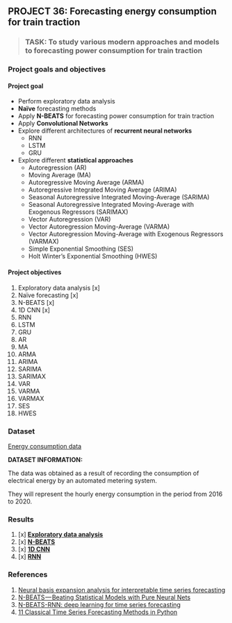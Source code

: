 ## PROJECT 36: Forecasting energy consumption for train traction

> ### TASK: To study various modern approaches and models to forecasting power consumption for train traction


### Project goals and objectives

#### Project goal

- Perform exploratory data analysis
- **Naïve** forecasting methods
- Apply **N-BEATS** for forecasting power consumption for train traction
- Apply **Convolutional Networks**
- Explore different architectures of **recurrent neural networks**
  - RNN
  - LSTM
  - GRU
- Explore different **statistical approaches**
  - Autoregression (AR)
  - Moving Average (MA)
  - Autoregressive Moving Average (ARMA)
  - Autoregressive Integrated Moving Average (ARIMA)
  - Seasonal Autoregressive Integrated Moving-Average (SARIMA)
  - Seasonal Autoregressive Integrated Moving-Average with Exogenous Regressors (SARIMAX)
  - Vector Autoregression (VAR)
  - Vector Autoregression Moving-Average (VARMA)
  - Vector Autoregression Moving-Average with Exogenous Regressors (VARMAX)
  - Simple Exponential Smoothing (SES)
  - Holt Winter’s Exponential Smoothing (HWES)

#### Project objectives

1. Exploratory data analysis [x]
2. Naïve forecasting [x]
3. N-BEATS [x]
4. 1D CNN [x]
5. RNN
6. LSTM
7. GRU
8. AR
9. MA
10. ARMA
11. ARIMA
12. SARIMA
13. SARIMAX
14. VAR
15. VARMA
16. VARMAX
17. SES
18. HWES

### Dataset

[Energy consumption data]()

**DATASET INFORMATION:**


The data was obtained as a result of recording the consumption of electrical energy by an automated metering system.

They will represent the hourly energy consumption in the period from 2016 to 2020.


### Results

1. [x] [**Exploratory data analysis**](https://github.com/rttrif/TrifonovRS.Deep_Learning_Portfolio.github.io/blob/main/Project%2036:%20Forecasting%20energy%20consumption%20for%20train%20traction/Exploratory_data_analysis.ipynb)
2. [x] [**N-BEATS**](https://github.com/rttrif/TrifonovRS.Deep_Learning_Portfolio.github.io/blob/main/Project%2036:%20Forecasting%20energy%20consumption%20for%20train%20traction/Neural%20network%20models/N_BEATS(FCN).ipynb)
3. [x] [**1D CNN**](https://github.com/rttrif/TrifonovRS.Deep_Learning_Portfolio.github.io/blob/main/Project%2036:%20Forecasting%20energy%20consumption%20for%20train%20traction/Neural%20network%20models/1D_CNN.ipynb)
4. [x] [**RNN**](https://github.com/rttrif/TrifonovRS.Deep_Learning_Portfolio.github.io/blob/main/Project%2036:%20Forecasting%20energy%20consumption%20for%20train%20traction/Neural%20network%20models/RNN.ipynb)


### References

1. [Neural basis expansion analysis for interpretable time series forecasting](https://arxiv.org/pdf/1905.10437.pdf)
2. [N-BEATS — Beating Statistical Models with Pure Neural Nets](https://towardsdatascience.com/n-beats-beating-statistical-models-with-neural-nets-28a4ba4a4de8)
3. [N-BEATS-RNN: deep learning for time series forecasting](https://repositorio.ufscar.br/bitstream/handle/ufscar/13820/7%20-%20Disserta%c3%a7%c3%a3o%20-%20Vers%c3%a3o%20Definitiva.pdf?sequence=1&isAllowed=y)
4. [11 Classical Time Series Forecasting Methods in Python](https://machinelearningmastery.com/time-series-forecasting-methods-in-python-cheat-sheet/)
